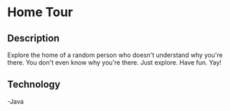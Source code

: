 # Home Tour

## Description

Explore the home of a random person who doesn't understand why you're there. You don't even know why you're there. Just explore. Have fun. Yay!

## Technology

-Java
